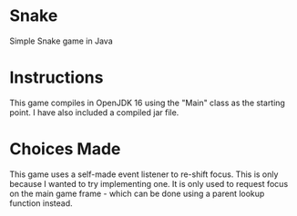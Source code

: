 # Snake
 Simple Snake game in Java

# Instructions
 This game compiles in OpenJDK 16 using the "Main" class as the starting point.
 I have also included a compiled jar file.

# Choices Made
 This game uses a self-made event listener to re-shift focus.
 This is only because I wanted to try implementing one.
 It is only used to request focus on the main game frame - which can be done using a parent lookup function instead.